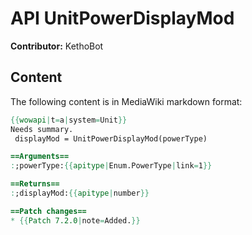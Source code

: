 # API UnitPowerDisplayMod

**Contributor:** KethoBot

## Content

The following content is in MediaWiki markdown format:

```mediawiki
{{wowapi|t=a|system=Unit}}
Needs summary.
 displayMod = UnitPowerDisplayMod(powerType)

==Arguments==
:;powerType:{{apitype|Enum.PowerType|link=1}}

==Returns==
:;displayMod:{{apitype|number}}

==Patch changes==
* {{Patch 7.2.0|note=Added.}}
```